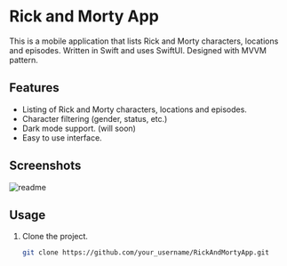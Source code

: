 # Rick and Morty App

This is a mobile application that lists Rick and Morty characters, locations and episodes. Written in Swift and uses SwiftUI. Designed with MVVM pattern. 

## Features
- Listing of Rick and Morty characters, locations and episodes.
- Character filtering (gender, status, etc.)
- Dark mode support. (will soon)
- Easy to use interface.

## Screenshots
![readme](https://github.com/user-attachments/assets/d44f7720-4cbc-4085-b62e-aff54d4e057b)


## Usage

1. Clone the project.
   ```bash
   git clone https://github.com/your_username/RickAndMortyApp.git

